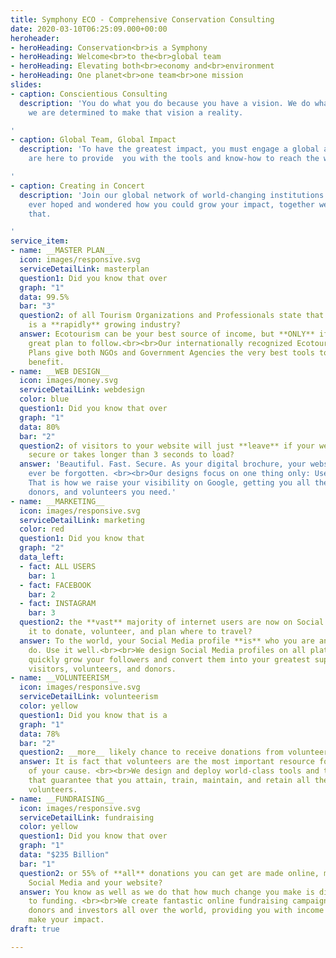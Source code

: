```yaml
---
title: Symphony ECO - Comprehensive Conservation Consulting
date: 2020-03-10T06:25:09.000+00:00
heroheader:
- heroHeading: Conservation<br>is a Symphony
- heroHeading: Welcome<br>to the<br>global team
- heroHeading: Elevating both<br>economy and<br>environment
- heroHeading: One planet<br>one team<br>one mission
slides:
- caption: Conscientious Consulting
  description: 'You do what you do because you have a vision. We do what we do because
    we are determined to make that vision a reality.

'
- caption: Global Team, Global Impact
  description: 'To have the greatest impact, you must engage a global audience. We
    are here to provide  you with the tools and know-how to reach the world.

'
- caption: Creating in Concert
  description: 'Join our global network of world-changing institutions. If you have
    ever hoped and wondered how you could grow your impact, together we will do just
    that.

'
service_item:
- name: __MASTER PLAN__
  icon: images/responsive.svg
  serviceDetailLink: masterplan
  question1: Did you know that over
  graph: "1"
  data: 99.5%
  bar: "3"
  question2: of all Tourism Organizations and Professionals state that Ecotourism
    is a **rapidly** growing industry?
  answer: Ecotourism can be your best source of income, but **ONLY** if you have a
    great plan to follow.<br><br>Our internationally recognized Ecotourism Management
    Plans give both NGOs and Government Agencies the very best tools to gain the greatest
    benefit.
- name: __WEB DESIGN__
  icon: images/money.svg
  serviceDetailLink: webdesign
  color: blue
  question1: Did you know that over
  graph: "1"
  data: 80%
  bar: "2"
  question2: of visitors to your website will just **leave** if your website is not
    secure or takes longer than 3 seconds to load?
  answer: 'Beautiful. Fast. Secure. As your digital brochure, your website must never
    ever be forgotten. <br><br>Our designs focus on one thing only: User Experience.
    That is how we raise your visibility on Google, getting you all the visitors,
    donors, and volunteers you need.'
- name: __MARKETING__
  icon: images/responsive.svg
  serviceDetailLink: marketing
  color: red
  question1: Did you know that
  graph: "2"
  data_left:
  - fact: ALL USERS
    bar: 1
  - fact: FACEBOOK
    bar: 2
  - fact: INSTAGRAM
    bar: 3
  question2: the **vast** majority of internet users are now on Social Media, using
    it to donate, volunteer, and plan where to travel?
  answer: To the world, your Social Media profile **is** who you are and what you
    do. Use it well.<br><br>We design Social Media profiles on all platforms that
    quickly grow your followers and convert them into your greatest supporters as
    visitors, volunteers, and donors.
- name: __VOLUNTEERISM__
  icon: images/responsive.svg
  serviceDetailLink: volunteerism
  color: yellow
  question1: Did you know that is a
  graph: "1"
  data: 78%
  bar: "2"
  question2: __more__ likely chance to receive donations from volunteers than non-volunteers?
  answer: It is fact that volunteers are the most important resource for the success
    of your cause. <br><br>We design and deploy world-class tools and training programs
    that guarantee that you attain, train, maintain, and retain all the best and brightest
    volunteers.
- name: __FUNDRAISING__
  icon: images/responsive.svg
  serviceDetailLink: fundraising
  color: yellow
  question1: Did you know that over
  graph: "1"
  data: "$235 Billion"
  bar: "1"
  question2: or 55% of **all** donations you can get are made online, mainly through
    Social Media and your website?
  answer: You know as well as we do that how much change you make is directly tied
    to funding. <br><br>We create fantastic online fundraising campaigns that reach
    donors and investors all over the world, providing you with income that lets you
    make your impact.
draft: true

---
```

